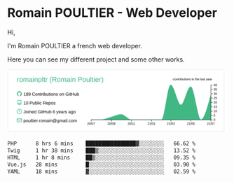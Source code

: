 # Romain POULTIER - Web Developer

Hi,

I'm Romain POULTIER a french web developer.

Here you can see my different project and some other works.



[![](https://raw.githubusercontent.com/romainpltr/romainpltr/master/profile-summary-card-output/vue/0-profile-details.svg)](https://github.com/vn7n24fzkq/github-profile-summary-cards)

<!--START_SECTION:waka-->
```text
PHP      8 hrs 6 mins    ████████████████▓░░░░░░░░   66.62 % 
Twig     1 hr 38 mins    ███▒░░░░░░░░░░░░░░░░░░░░░   13.52 % 
HTML     1 hr 8 mins     ██▒░░░░░░░░░░░░░░░░░░░░░░   09.35 % 
Vue.js   28 mins         █░░░░░░░░░░░░░░░░░░░░░░░░   03.90 % 
YAML     18 mins         ▓░░░░░░░░░░░░░░░░░░░░░░░░   02.59 % 
```
<!--END_SECTION:waka-->
